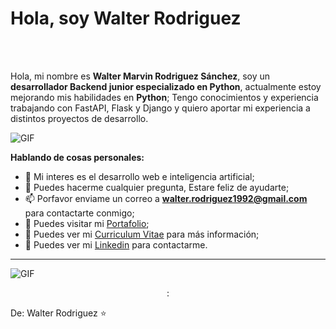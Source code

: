 # Hola, soy Walter Rodriguez
<br />
<br />

Hola, mi nombre es **Walter Marvin Rodriguez Sánchez**, soy un **desarrollador Backend junior especializado en Python**, actualmente estoy mejorando mis habilidades en **Python**; Tengo
conocimientos y experiencia trabajando con FastAPI, Flask y Django y quiero aportar mi experiencia a distintos proyectos de desarrollo. 

  <img align="center" alt="GIF" src="https://www.bbvaapimarket.com/wp-content/uploads/2018/08/recursosprogramadores.png" />

**Hablando de cosas personales:**


- 🤔 Mi interes es el desarrollo web e inteligencia artificial;
- 💬 Puedes hacerme cualquier pregunta, Estare feliz de ayudarte;
- 📫 Porfavor enviame un correo a **walter.rodriguez1992@gmail.com** para contactarte conmigo;
- 🔭 Puedes visitar mi [Portafolio](https://marvin1604.github.io/portafolio/);
- 📝 Puedes ver mi [Curriculum Vitae](https://drive.google.com/file/d/1vknRLtTCIvzQjGVY7F0G4fQCGpI4QyWr/view?usp=sharing) para más información;
- 🔗 Puedes ver mi  [Linkedin](https://www.linkedin.com/in/walter-rodriguez-sanchez) para contactarme.



---
<img align="center" alt="GIF" src="https://shots.codepen.io/AnkitNavrang/pen/wvKXKYx-1280.jpg?version=1635862713" />
<p align="center">:

  
De: Walter Rodriguez ⭐
